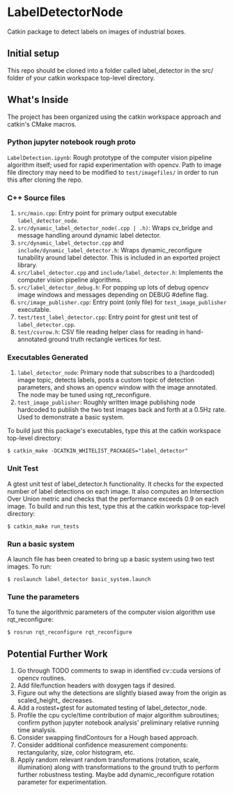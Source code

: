 # LabelDetectorNode
Catkin package to detect labels on images of industrial boxes.

## Initial setup
This repo should be cloned into a folder called label_detector in the src/ folder of your catkin workspace top-level directory.

## What's Inside
The project has been organized using the catkin workspace approach and catkin's CMake macros.
### Python jupyter notebook rough proto
`LabelDetection.ipynb`: Rough prototype of the computer vision pipeline algorithm itself; used for rapid experimentation with opencv. Path to image file directory may need to be modified to `test/imagefiles/` in order to run this after cloning the repo.
### C++ Source files
1. `src/main.cpp`: Entry point for primary output executable `label_detector_node`.
2. `src/dynamic_label_detector_node(.cpp | .h)`: Wraps cv_bridge and message handling around dynamic label detector.
3. `src/dynamic_label_detector.cpp` and `include/dynamic_label_detector.h`: Wraps dynamic_reconfigure tunability around label detector. This is included in an exported project library.
4. `src/label_detector.cpp` and `include/label_detector.h`: Implements the computer vision pipeline algorithms.
5. `src/label_detector_debug.h`: For popping up lots of debug opencv image windows and messages depending on DEBUG #define flag.
6. `src/image_publisher.cpp`: Entry point (only file) for `test_image_publisher` executable.
7. `test/test_label_detector.cpp`: Entry point for gtest unit test of `label_detector.cpp`.
8. `test/csvrow.h`: CSV file reading helper class for reading in hand-annotated ground truth rectangle vertices for test.
### Executables Generated
1. `label_detector_node`: Primary node that subscribes to a (hardcoded) image topic, detects labels, posts a custom topic of detection parameters, and shows an opencv window with the image annotated. The node may be tuned using rqt_reconfigure.
2. `test_image_publisher`: Roughly written image publishing node hardcoded to publish the two test images back and forth at a 0.5Hz rate. Used to demonstrate a basic system.

To build just this package's executables, type this at the catkin workspace top-level directory:
```
$ catkin_make -DCATKIN_WHITELIST_PACKAGES="label_detector"
```

### Unit Test 
A gtest unit test of label_detector.h functionality. It checks for the expected number of label detections on each image.  It also computes an Intersection Over Union metric and checks that the performance exceeds 0.9 on each image. To build and run this test, type this at the catkin workspace top-level directory:

```
$ catkin_make run_tests
```

### Run a basic system
A launch file has been created to bring up a basic system using two test images. To run:

```
$ roslaunch label_detector basic_system.launch
```

### Tune the parameters
To tune the algorithmic parameters of the computer vision algorithm use rqt\_reconfigure:

```
$ rosrun rqt_reconfigure rqt_reconfigure
```

## Potential Further Work
1. Go through TODO comments to swap in identified cv::cuda versions of opencv routines.
2. Add file/function headers with doxygen tags if desired.
3. Figure out why the detections are slightly biased away from the origin as scaled_height_ decreases.
4. Add a rostest+gtest for automated testing of label_detector_node.
5. Profile the cpu cycle/time contribution of major algorithm subroutines; confirm python jupyter notebook analysis' preliminary relative running time analysis.
6. Consider swapping findContours for a Hough based approach.
7. Consider additional confidence measurement components: rectangularity, size, color histogram, etc.
8. Apply random relevant random transformations (rotation, scale, illumination) along with transformations to the ground truth to perform further robustness testing. Maybe add dynamic_reconfigure rotation parameter for experimentation.
